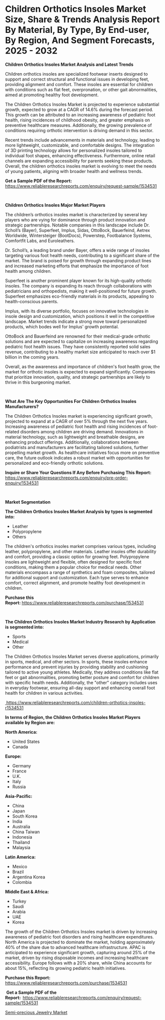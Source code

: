 <p><h1>Children Orthotics Insoles Market Size, Share & Trends Analysis Report By Material, By Type, By End-user, By Region, And Segment Forecasts, 2025 - 2032</h1></p><p><strong>Children Orthotics Insoles Market Analysis and Latest Trends</strong></p>
<p><p>Children orthotics insoles are specialized footwear inserts designed to support and correct structural and functional issues in developing feet, providing alignment and comfort. These insoles are essential for children with conditions such as flat feet, overpronation, or other gait abnormalities, aimed at promoting healthy foot development.</p><p>The Children Orthotics Insoles Market is projected to experience substantial growth, expected to grow at a CAGR of 14.6% during the forecast period. This growth can be attributed to an increasing awareness of pediatric foot health, rising incidences of childhood obesity, and greater emphasis on preventive healthcare measures. Additionally, the growing prevalence of conditions requiring orthotic intervention is driving demand in this sector.</p><p>Recent trends include advancements in materials and technology, leading to more lightweight, customizable, and comfortable designs. The integration of 3D printing technology allows for personalized insoles tailored to individual foot shapes, enhancing effectiveness. Furthermore, online retail channels are expanding accessibility for parents seeking these products. Overall, the children orthotics insoles market is evolving to meet the needs of young patients, aligning with broader health and wellness trends.</p></p>
<p><strong>Get a Sample PDF of the Report:&nbsp;</strong> <a href="https://www.reliableresearchreports.com/enquiry/request-sample/1534531?utm_campaign=2593&utm_medium=2&utm_source=Github&utm_content=ia&utm_term=05042025&utm_id=children-orthotics-insoles">https://www.reliableresearchreports.com/enquiry/request-sample/1534531</a></p>
<p>&nbsp;</p>
<p><strong>Children Orthotics Insoles Major Market Players</strong></p>
<p><p>The children’s orthotics insoles market is characterized by several key players who are vying for dominance through product innovation and strategic partnerships. Notable companies in this landscape include Dr. Scholl’s (Bayer), Superfeet, Implus, Sidas, OttoBock, Bauerfeind, Aetrex Worldwide, Wintersteiger (BootDocs), Powerstep, Footbalance Systems, Comfortfit Labs, and Euroleathers.</p><p>Dr. Scholl’s, a leading brand under Bayer, offers a wide range of insoles targeting various foot health needs, contributing to a significant share of the market. The brand is poised for growth through expanding product lines and increased marketing efforts that emphasize the importance of foot health among children.</p><p>Superfeet is another prominent player known for its high-quality orthotic insoles. The company is expanding its reach through collaborations with pediatricians and orthopedists, making it well-positioned for future growth. Superfeet emphasizes eco-friendly materials in its products, appealing to health-conscious parents.</p><p>Implus, with its diverse portfolio, focuses on innovative technologies in insole design and customization, which positions it well in the competitive landscape. Market trends indicate a strong move toward personalized products, which bodes well for Implus' growth potential.</p><p>OttoBock and Bauerfeind are renowned for their medical-grade orthotic solutions and are expected to capitalize on increasing awareness regarding pediatric foot health issues. They have consistently reported solid sales revenue, contributing to a healthy market size anticipated to reach over $1 billion in the coming years.</p><p>Overall, as the awareness and importance of children's foot health grow, the market for orthotic insoles is expected to expand significantly. Companies that prioritize innovation, quality, and strategic partnerships are likely to thrive in this burgeoning market.</p></p>
<p>&nbsp;</p>
<p><strong>What Are The Key Opportunities For Children Orthotics Insoles Manufacturers?</strong></p>
<p><p>The Children Orthotics Insoles market is experiencing significant growth, projected to expand at a CAGR of over 5% through the next five years. Increasing awareness of pediatric foot health and rising incidences of foot-related disorders among children are driving demand. Innovations in material technology, such as lightweight and breathable designs, are enhancing product offerings. Additionally, collaborations between podiatrists and manufacturers are facilitating tailored solutions, further propelling market growth. As healthcare initiatives focus more on preventive care, the future outlook indicates a robust market with opportunities for personalized and eco-friendly orthotic solutions.</p></p>
<p><strong>Inquire or Share Your Questions If Any Before Purchasing This Report:</strong> <a href="https://www.reliableresearchreports.com/enquiry/pre-order-enquiry/1534531?utm_campaign=2593&utm_medium=2&utm_source=Github&utm_content=ia&utm_term=05042025&utm_id=children-orthotics-insoles">https://www.reliableresearchreports.com/enquiry/pre-order-enquiry/1534531</a></p>
<p>&nbsp;</p>
<p><strong>Market Segmentation</strong></p>
<p><strong>The Children Orthotics Insoles Market Analysis by types is segmented into:</strong></p>
<p><ul><li>Leather</li><li>Polypropylene</li><li>Others</li></ul></p>
<p><p>The children's orthotics insoles market comprises various types, including leather, polypropylene, and other materials. Leather insoles offer durability and comfort, providing a classic option for growing feet. Polypropylene insoles are lightweight and flexible, often designed for specific foot conditions, making them a popular choice for medical needs. Other materials encompass a range of synthetics and foam composites, tailored for additional support and customization. Each type serves to enhance comfort, correct alignment, and promote healthy foot development in children.</p></p>
<p><strong>Purchase this Report:&nbsp;</strong><a href="https://www.reliableresearchreports.com/purchase/1534531?utm_campaign=2593&utm_medium=2&utm_source=Github&utm_content=ia&utm_term=05042025&utm_id=children-orthotics-insoles">https://www.reliableresearchreports.com/purchase/1534531</a></p>
<p>&nbsp;</p>
<p><strong>The Children Orthotics Insoles Market Industry Research by Application is segmented into:</strong></p>
<p><ul><li>Sports</li><li>Medical</li><li>Other</li></ul></p>
<p><p>The Children Orthotics Insoles Market serves diverse applications, primarily in sports, medical, and other sectors. In sports, these insoles enhance performance and prevent injuries by providing stability and cushioning tailored to active young athletes. Medically, they address conditions like flat feet or gait abnormalities, promoting better posture and comfort for children with specific health needs. Additionally, the "other" category includes uses in everyday footwear, ensuring all-day support and enhancing overall foot health for children in various activities.</p></p>
<p><a href="https://www.reliableresearchreports.com/children-orthotics-insoles-r1534531?utm_campaign=2593&utm_medium=2&utm_source=Github&utm_content=ia&utm_term=05042025&utm_id=children-orthotics-insoles">&nbsp;https://www.reliableresearchreports.com/children-orthotics-insoles-r1534531</a></p>
<p><strong>In terms of Region, the Children Orthotics Insoles Market Players available by Region are:</strong></p>
<p>
    <p> <strong> North America: </strong>
        <ul>
            <li>United States</li>
            <li>Canada</li>
        </ul>
        </p> 
    <p> <strong> Europe: </strong>
        <ul>
            <li>Germany</li>
            <li>France</li>
            <li>U.K.</li>
            <li>Italy</li>
            <li>Russia</li>
        </ul>
        </p> 
    <p> <strong> Asia-Pacific: </strong>
        <ul>
            <li>China</li>
            <li>Japan</li>
            <li>South Korea</li>
            <li>India</li>
            <li>Australia</li>
            <li>China Taiwan</li>
            <li>Indonesia</li>
            <li>Thailand</li>
            <li>Malaysia</li>
        </ul>
        </p> 
    <p> <strong> Latin America: </strong>
        <ul>
            <li>Mexico</li>
            <li>Brazil</li>
            <li>Argentina Korea</li>
            <li>Colombia</li>
        </ul>
        </p> 
    <p> <strong> Middle East & Africa: </strong>
        <ul>
            <li>Turkey</li>
            <li>Saudi</li>
            <li>Arabia</li>
            <li>UAE</li>
            <li>Korea</li>
        </ul>
    </p>
    </p>
<p><p>The growth of the Children Orthotics Insoles market is driven by increasing awareness of pediatric foot disorders and rising healthcare expenditures. North America is projected to dominate the market, holding approximately 40% of the share due to advanced healthcare infrastructure. APAC is anticipated to experience significant growth, capturing around 25% of the market, driven by rising disposable incomes and increasing healthcare accessibility. Europe follows with a 20% share, while China accounts for about 15%, reflecting its growing pediatric health initiatives.</p></p>
<p><strong>Purchase this Report: </strong><a href="https://www.reliableresearchreports.com/purchase/1534531?utm_campaign=2593&utm_medium=2&utm_source=Github&utm_content=ia&utm_term=05042025&utm_id=children-orthotics-insoles">https://www.reliableresearchreports.com/purchase/1534531</a></p>
<p>&nbsp;<strong>Get a Sample PDF of the Report:&nbsp;&nbsp;</strong><a href="https://www.reliableresearchreports.com/enquiry/request-sample/1534531?utm_campaign=2593&utm_medium=2&utm_source=Github&utm_content=ia&utm_term=05042025&utm_id=children-orthotics-insoles">https://www.reliableresearchreports.com/enquiry/request-sample/1534531</a></p>
<p><strong></strong></p>
<p><p><a href="https://github.com/lindaopodray/Market-Research-Report-List-1/blob/main/semi-precious-jewelry-market.md?utm_campaign=2593&utm_medium=2&utm_source=Github&utm_content=ia&utm_term=05042025&utm_id=children-orthotics-insoles">Semi-precious Jewelry Market</a></p></p>